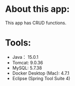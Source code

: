 # About this app:
This app has CRUD functions.

# Tools:
* Java： 15.0.1
* Tomcat: 9.0.36
* MySQL: 5.7.38
* Docker Desktop (Mac): 4.7.1
* Eclipse (Spring Tool Suite 4)

